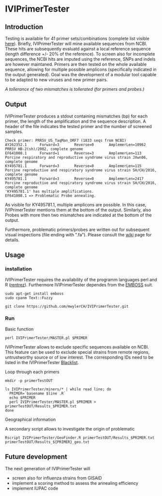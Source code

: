# IVIPrimerTester

## Introduction

Testing is available for 41 primer sets/combinations (complete list visible [here](RefFiles/primerIVI.txt)).
Briefly, IVIPrimerTester will mine available sequences from NCBI. These hits are subsequently evaluatd against a local reference sequence (length difference +/- 20% of the reference). To screen also for incomplete sequences, the NCBI hits are imputed using the reference, SNPs and indels are however maintaned. Primers are then tested on the whole available sequence, allowing for multiple possible amplicons (specifically indicated in the output generated).
Goal was the development of a modular tool capable to be adapted to new viruses and new primer pairs.

*A tollerance of two mismatches is tollerated (for primers and probes.)*

## Output

IVIPrimerTester produces a stdout containing mismatches (bp) for each primer, the length of the amplification and the sequence description. A header of the file indicates the tested primer and the number of screened samples.
```
Check primer: PRRSV_US_TaqMan_ORF7 (1833 seqs from NCBI)
AY262352.1      Forward=3       Reverse=0       AmplemerLen=10962        PRRSV HB-2(sh)/2002, complete genome
EF641008.1      Forward=1       Reverse=3       AmplemerLen=113  Porcine respiratory and reproductive syndrome virus strain JXwn06, complete genome
KY495781.1      Forward=3       Reverse=0       AmplemerLen=115  Porcine reproductive and respiratory syndrome virus strain SH/CH/2016, complete genome
KY495781.1      Forward=3       Reverse=0       AmplemerLen=2417         Porcine reproductive and respiratory syndrome virus strain SH/CH/2016, complete genome
'KY495781.1' has multiple amplifications.
EF641008.1 => Problematic Probe annealing.
```
As visible for KY495781.1, multiple amplicons are possible. In this case, IVIPrimerTester mentions them at the bottom of the output.
Similarly, also Probes with more then two mismatches are indicated at the bottom of the output.

Furthermore, problematic primers/probes are written out for subsequent visual inspections (file ending with ".fa"). Please consult the [wiki](https://github.com/mwylerCH/IVIPrimerTester/wiki) page for details.

## Usage

### installation

IVIPrimerTester requires the availability of the programm languages perl and R ([rentrez](https://cran.r-project.org/web/packages/rentrez/index.html)).
Furthermore IVIPrimerTester dependes from the [EMBOSS](https://emboss.sourceforge.net/) suit.

```
sudo apt-get install emboss
sudo cpanm Text::Fuzzy

git clone https://github.com/mwylerCH/IVIPrimerTester.git
```

### Run

Basic function
```
perl IVIPrimerTester/MASTER.pl $PRIMER
```
IVIPrimerTester allows to exclude specific sequences available on NCBI. This feature can be used to exclude special strains from remote regions, untrustworthy source or of low interest. The corresponding IDs need to be listed in the IVIPrimerTester [Blacklist](RefFiles/BlackList.txt).


Loop through each primers
```
mkdir -p primerTestOUT
 
ls IVIPrimerTester/miners/* | while read line; do
  PRIMER=`basename $line .R`
  echo $PRIMER
  perl IVIPrimerTester/MASTER.pl $PRIMER > primerTestOUT/Results_$PRIMER.txt
done
```

Geographical information

A secondary script allows to investigate the origin of problematic  
```
Rscript IVIPrimerTester/GeoFinder.R primerTestOUT/Results_$PRIMER.txt primerTestOUT/Results_${PRIMER}_geo.txt
```

## Future development

The next generation of IVIPrimerTester will 
- screen also for influenza strains from GISAID
- implement a scoring method to assess the annealing efficiency
- implement IUPAC code 
